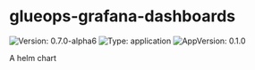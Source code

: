 # glueops-grafana-dashboards

![Version: 0.7.0-alpha6](https://img.shields.io/badge/Version-0.7.0--alpha6-informational?style=flat-square) ![Type: application](https://img.shields.io/badge/Type-application-informational?style=flat-square) ![AppVersion: 0.1.0](https://img.shields.io/badge/AppVersion-0.1.0-informational?style=flat-square)

A helm chart

